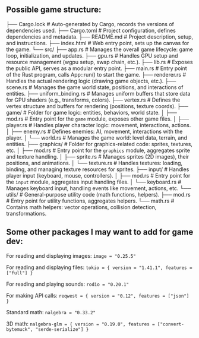 ## Possible game structure:

├── Cargo.lock                # Auto-generated by Cargo, records the versions of dependencies used.
├── Cargo.toml                # Project configuration, defines dependencies and metadata.
├── README.md                 # Project description, setup, and instructions.
├── index.html                # Web entry point, sets up the canvas for the game.
└── src/
    ├── app.rs                # Manages the overall game lifecycle: game loop, initialization, and updates.
    ├── gpu.rs                # Handles GPU setup and resource management (wgpu setup, swap chain, etc.).
    ├── lib.rs                # Exposes the public API, serves as a modular entry point.
    ├── main.rs               # Entry point of the Rust program, calls App::run() to start the game.
    ├── renderer.rs           # Handles the actual rendering logic (drawing game objects, etc.).
    ├── scene.rs              # Manages the game world state, positions, and interactions of entities.
    ├── uniform_binding.rs    # Manages uniform buffers that store data for GPU shaders (e.g., transforms, colors).
    ├── vertex.rs             # Defines the vertex structure and buffers for rendering (positions, texture coords).
    ├── game/                 # Folder for game logic: entities, behaviors, world state.
    │   ├── mod.rs            # Entry point for the `game` module, exposes other game files.
    │   ├── player.rs         # Handles player character logic: movement, interactions, actions.
    │   ├── enemy.rs          # Defines enemies: AI, movement, interactions with the player.
    │   └── world.rs          # Manages the game world: level data, terrain, and entities.
    ├── graphics/             # Folder for graphics-related code: sprites, textures, etc.
    │   ├── mod.rs            # Entry point for the `graphics` module, aggregates sprite and texture handling.
    │   ├── sprite.rs         # Manages sprites (2D images), their positions, and animations.
    │   └── texture.rs        # Handles textures: loading, binding, and managing texture resources for sprites.
    ├── input/                # Handles player input (keyboard, mouse, controllers).
    │   ├── mod.rs            # Entry point for the `input` module, aggregates input handling files.
    │   └── keyboard.rs       # Manages keyboard input, handling events like movement, actions, etc.
    └── utils/                # General-purpose utility code (math functions, helpers).
        ├── mod.rs            # Entry point for utility functions, aggregates helpers.
        └── math.rs           # Contains math helpers: vector operations, collision detection, transformations.

## Some other packages I may want to add for game dev:

For reading and displaying images:
`image = "0.25.5"`

For reading and displaying files:
`tokio = { version = "1.41.1", features = ["full"] }`

For reading and playing sounds:
`rodio = "0.20.1"`

For making API calls:
`reqwest = { version = "0.12", features = ["json"] }`

Standard math:
`nalgebra = "0.33.2"`

3D math:
`nalgebra-glm = { version = "0.19.0", features = ["convert-bytemuck", "serde-serialize"] }`
